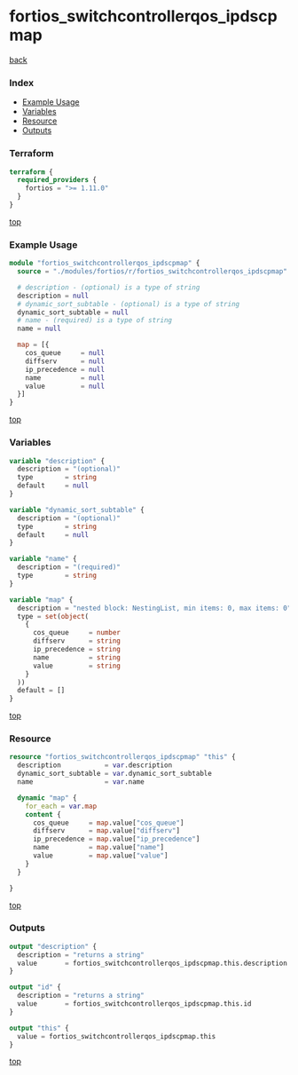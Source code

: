 # fortios_switchcontrollerqos_ipdscpmap

[back](../fortios.md)

### Index

- [Example Usage](#example-usage)
- [Variables](#variables)
- [Resource](#resource)
- [Outputs](#outputs)

### Terraform

```terraform
terraform {
  required_providers {
    fortios = ">= 1.11.0"
  }
}
```

[top](#index)

### Example Usage

```terraform
module "fortios_switchcontrollerqos_ipdscpmap" {
  source = "./modules/fortios/r/fortios_switchcontrollerqos_ipdscpmap"

  # description - (optional) is a type of string
  description = null
  # dynamic_sort_subtable - (optional) is a type of string
  dynamic_sort_subtable = null
  # name - (required) is a type of string
  name = null

  map = [{
    cos_queue     = null
    diffserv      = null
    ip_precedence = null
    name          = null
    value         = null
  }]
}
```

[top](#index)

### Variables

```terraform
variable "description" {
  description = "(optional)"
  type        = string
  default     = null
}

variable "dynamic_sort_subtable" {
  description = "(optional)"
  type        = string
  default     = null
}

variable "name" {
  description = "(required)"
  type        = string
}

variable "map" {
  description = "nested block: NestingList, min items: 0, max items: 0"
  type = set(object(
    {
      cos_queue     = number
      diffserv      = string
      ip_precedence = string
      name          = string
      value         = string
    }
  ))
  default = []
}
```

[top](#index)

### Resource

```terraform
resource "fortios_switchcontrollerqos_ipdscpmap" "this" {
  description           = var.description
  dynamic_sort_subtable = var.dynamic_sort_subtable
  name                  = var.name

  dynamic "map" {
    for_each = var.map
    content {
      cos_queue     = map.value["cos_queue"]
      diffserv      = map.value["diffserv"]
      ip_precedence = map.value["ip_precedence"]
      name          = map.value["name"]
      value         = map.value["value"]
    }
  }

}
```

[top](#index)

### Outputs

```terraform
output "description" {
  description = "returns a string"
  value       = fortios_switchcontrollerqos_ipdscpmap.this.description
}

output "id" {
  description = "returns a string"
  value       = fortios_switchcontrollerqos_ipdscpmap.this.id
}

output "this" {
  value = fortios_switchcontrollerqos_ipdscpmap.this
}
```

[top](#index)
